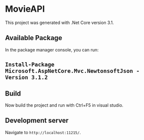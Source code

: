 # MovieAPI

This project was generated with .Net Core version 3.1.

## Available Package

In the package manager console, you can run:

## `Install-Package Microsoft.AspNetCore.Mvc.NewtonsoftJson -Version 3.1.2`

## Build

Now build the project and run with Ctrl+F5 in visual studio.

## Development server

Navigate to `http://localhost:11215/`.
